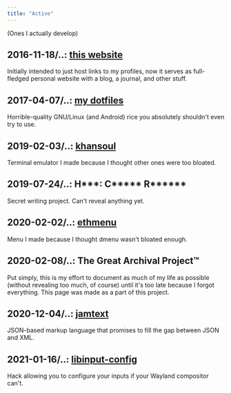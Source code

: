 ```yaml
---
title: "Active"
---
```


(Ones I actually develop)

## 2016-11-18/..: [this website](/)

Initially intended to just host links to my profiles, now it serves as
full-fledged personal website with a blog, a journal, and other stuff.

## 2017-04-07/..: [my dotfiles](https://gitlab.com/kirbykevinson/dotfiles)

Horrible-quality GNU/Linux (and Android) rice you absolutely shouldn't
even try to use.

## 2019-02-03/..: [khansoul](https://gitlab.com/kirbykevinson/khansoul)

Terminal emulator I made because I thought other ones were too
bloated.

## 2019-07-24/..: H\*\*\*: C\*\*\*\*\* R\*\*\*\*\*\*

Secret writing project. Can't reveal anything yet.

## 2020-02-02/..: [ethmenu](https://gitlab.com/kirbykevinson/ethmenu)

Menu I made because I thought dmenu wasn't bloated enough.

## 2020-02-08/..: The Great Archival Project™

Put simply, this is my effort to document as much of my life as
possible (without revealing too much, of course) until it's too late
because I forgot everything. This page was made as a part of this
project.

## 2020-12-04/..: [jamtext](https://gitlab.com/kirbykevinson/jamtext/)

JSON-based markup language that promises to fill the gap between JSON
and XML.

## 2021-01-16/..: [libinput-config](https://gitlab.com/kirbykevinson/libinput-config)

Hack allowing you to configure your inputs if your Wayland compositor
can't.
